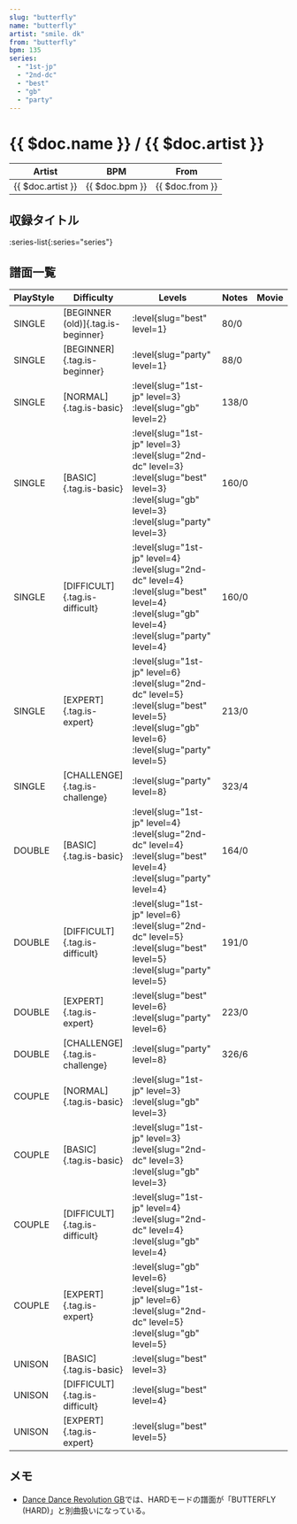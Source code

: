 ```yaml
---
slug: "butterfly"
name: "butterfly"
artist: "smile. dk"
from: "butterfly"
bpm: 135
series:
  - "1st-jp"
  - "2nd-dc"
  - "best"
  - "gb"
  - "party"
---
```


# {{ $doc.name }} / {{ $doc.artist }}

|Artist|BPM|From|
|------|---|----|
|{{ $doc.artist }}|{{ $doc.bpm }}|{{ $doc.from }}|

## 収録タイトル

:series-list{:series="series"}

## 譜面一覧

|PlayStyle|Difficulty|Levels|Notes|Movie|
|---------|----------|------|-----|-----|
|SINGLE|[BEGINNER (old)]{.tag.is-beginner}|<div class="field is-grouped is-grouped-multiline">:level{slug="best" level=1}</div>|80/0||
|SINGLE|[BEGINNER]{.tag.is-beginner}|<div class="field is-grouped is-grouped-multiline">:level{slug="party" level=1}</div>|88/0||
|SINGLE|[NORMAL]{.tag.is-basic}|<div class="field is-grouped is-grouped-multiline">:level{slug="1st-jp" level=3} :level{slug="gb" level=2}</div>|138/0||
|SINGLE|[BASIC]{.tag.is-basic}|<div class="field is-grouped is-grouped-multiline">:level{slug="1st-jp" level=3} :level{slug="2nd-dc" level=3} :level{slug="best" level=3} :level{slug="gb" level=3} :level{slug="party" level=3}</div>|160/0||
|SINGLE|[DIFFICULT]{.tag.is-difficult}|<div class="field is-grouped is-grouped-multiline">:level{slug="1st-jp" level=4} :level{slug="2nd-dc" level=4} :level{slug="best" level=4} :level{slug="gb" level=4} :level{slug="party" level=4}</div>|160/0||
|SINGLE|[EXPERT]{.tag.is-expert}|<div class="field is-grouped is-grouped-multiline">:level{slug="1st-jp" level=6} :level{slug="2nd-dc" level=5} :level{slug="best" level=5} :level{slug="gb" level=6} :level{slug="party" level=5}</div>|213/0||
|SINGLE|[CHALLENGE]{.tag.is-challenge}|<div class="field is-grouped is-grouped-multiline">:level{slug="party" level=8}</div>|323/4||
|DOUBLE|[BASIC]{.tag.is-basic}|<div class="field is-grouped is-grouped-multiline">:level{slug="1st-jp" level=4} :level{slug="2nd-dc" level=4} :level{slug="best" level=4} :level{slug="party" level=4}</div>|164/0||
|DOUBLE|[DIFFICULT]{.tag.is-difficult}|<div class="field is-grouped is-grouped-multiline">:level{slug="1st-jp" level=6} :level{slug="2nd-dc" level=5} :level{slug="best" level=5} :level{slug="party" level=5}</div>|191/0||
|DOUBLE|[EXPERT]{.tag.is-expert}|<div class="field is-grouped is-grouped-multiline">:level{slug="best" level=6} :level{slug="party" level=6}</div>|223/0||
|DOUBLE|[CHALLENGE]{.tag.is-challenge}|<div class="field is-grouped is-grouped-multiline">:level{slug="party" level=8}</div>|326/6||
|COUPLE|[NORMAL]{.tag.is-basic}|<div class="field is-grouped is-grouped-multiline">:level{slug="1st-jp" level=3} :level{slug="gb" level=3}</div>|||
|COUPLE|[BASIC]{.tag.is-basic}|<div class="field is-grouped is-grouped-multiline">:level{slug="1st-jp" level=3} :level{slug="2nd-dc" level=3} :level{slug="gb" level=3}</div>|||
|COUPLE|[DIFFICULT]{.tag.is-difficult}|<div class="field is-grouped is-grouped-multiline">:level{slug="1st-jp" level=4} :level{slug="2nd-dc" level=4} :level{slug="gb" level=4}</div>|||
|COUPLE|[EXPERT]{.tag.is-expert}|<div class="field is-grouped is-grouped-multiline">:level{slug="gb" level=6} :level{slug="1st-jp" level=6} :level{slug="2nd-dc" level=5} :level{slug="gb" level=5}</div>|||
|UNISON|[BASIC]{.tag.is-basic}|<div class="field is-grouped is-grouped-multiline">:level{slug="best" level=3}</div>|||
|UNISON|[DIFFICULT]{.tag.is-difficult}|<div class="field is-grouped is-grouped-multiline">:level{slug="best" level=4}</div>|||
|UNISON|[EXPERT]{.tag.is-expert}|<div class="field is-grouped is-grouped-multiline">:level{slug="best" level=5}</div>|||

## メモ

- [Dance Dance Revolution GB](/series/gb)では、HARDモードの譜面が「BUTTERFLY (HARD)」と別曲扱いになっている。
